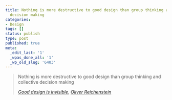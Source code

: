 ```yaml
---
title: Nothing is more destructive to good design than group thinking and collective
  decision making
categories:
- Design
tags: []
status: publish
type: post
published: true
meta:
  _edit_last: '1'
  _wpas_done_all: '1'
  _wp_old_slug: '6403'
---
```

<blockquote><p>Nothing is more destructive to good design than group thinking and collective decision making</p><footer><p><cite><a title="Good design is invisible: an interview with iA's Oliver Reichenstein" href="https://www.theverge.com/2012/7/24/3177332/ia-oliver-reichenstein-writer-interview-good-design-is-invisible">Good design is invisible</a>, <a title="Oliver Reichenstein's Twitter profil" href="https://twitter.com/iA">Oliver Reichenstein</a></cite></p>
</footer></blockquote>
